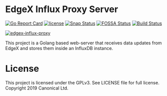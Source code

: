# EdgeX Influx Proxy Server

[![Go Report Card](https://goreportcard.com/badge/github.com/anonymouse64/edgex-influx-proxy)](https://goreportcard.com/report/github.com/anonymouse64/edgex-influx-proxy)
[![license](https://img.shields.io/badge/license-GPLv3-blue.svg)](LICENSE)
[![Snap Status](https://build.snapcraft.io/badge/anonymouse64/edgex-influx-proxy.svg)](https://build.snapcraft.io/user/anonymouse64/edgex-influx-proxy)
[![FOSSA Status](https://app.fossa.io/api/projects/git%2Bgithub.com%2Fanonymouse64%2Fedgex-influx-proxy.svg?type=shield)](https://app.fossa.io/projects/git%2Bgithub.com%2Fanonymouse64%2Fedgex-influx-proxy?ref=badge_shield)
[![Build Status](https://travis-ci.com/anonymouse64/edgex-influx-proxy.svg?branch=master)](https://travis-ci.com/anonymouse64/edgex-influx-proxy)

[![edgex-influx-proxy](https://snapcraft.io/edgex-influx-proxy/badge.svg)](https://snapcraft.io/edgex-influx-proxy)


This project is a Golang based web-server that receives data updates from EdgeX and stores them inside an InfluxDB instance.

# License
This project is licensed under the GPLv3. See LICENSE file for full license. Copyright 2019 Canonical Ltd.

